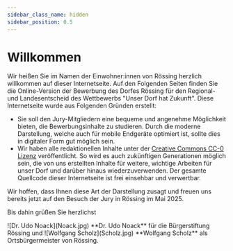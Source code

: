 ```yaml
---
sidebar_class_name: hidden
sidebar_position: 0.5
---
```


# Willkommen

Wir heißen Sie im Namen der Einwohner:innen von Rössing herzlich willkommen auf dieser
Internetseite. Auf den Folgenden Seiten finden Sie die Online-Version der
Bewerbung des Dorfes Rössing für den Regional- und Landesentscheid des
Wettbewerbs "Unser Dorf hat Zukunft". Diese Internetseite wurde aus Folgenden
Gründen erstellt:

- Sie soll den Jury-Mitgliedern eine bequeme und angenehme Möglichkeit bieten,
  die Bewerbungsinhalte zu studieren. Durch die moderne Darstellung, welche auch
  für mobile Endgeräte optimiert ist, sollte dies in digitaler Form gut möglich
  sein.
- Wir haben alle redaktionellen Inhalte unter der
  [Creative Commons CC-0 Lizenz](https://creativecommons.org/publicdomain/zero/1.0/deed.de)
  veröffentlicht. So wird es auch zukünftigen Generationen möglich sein, die von
  uns erstellten Inhalte für weitere, wichtige Arbeiten für unser Dorf und
  darüber hinaus wiederzuverwenden. Der gesamte Quellcode dieser Internetseite
  ist frei einsehbar und verwertbar.

Wir hoffen, dass Ihnen diese Art der Darstellung zusagt und freuen uns bereits
jetzt auf den Besuch der Jury in Rössing im Mai 2025.  

Bis dahin grüßen Sie
herzlichst

<Columns>
  <Column>
    ![Dr. Udo Noack](Noack.jpg)  
    **Dr. Udo Noack** für die Bürgerstiftung Rössing und
  </Column>
  <Column>
  ![Wolfgang Scholz](Scholz.jpg)  
  **Wolfgang Scholz** als Ortsbürgermeister von
    Rössing.
  </Column>
</Columns>

